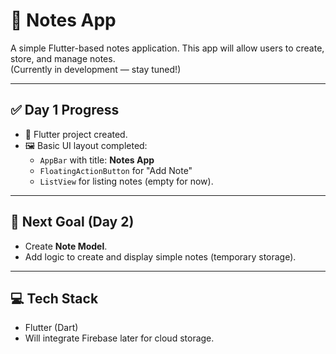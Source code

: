# 📒 Notes App

A simple Flutter-based notes application. This app will allow users to create, store, and manage notes.  
(Currently in development — stay tuned!)

---

## ✅ Day 1 Progress

- 🎯 Flutter project created.
- 🖼️ Basic UI layout completed:
   - `AppBar` with title: **Notes App**
   - `FloatingActionButton` for "Add Note"
   - `ListView` for listing notes (empty for now).

---

## 🚀 Next Goal (Day 2)

- Create **Note Model**.
- Add logic to create and display simple notes (temporary storage).

---

## 💻 Tech Stack

- Flutter (Dart)
- Will integrate Firebase later for cloud storage.

